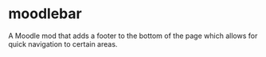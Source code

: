 moodlebar
=========

A Moodle mod that adds a footer to the bottom of the page which allows for quick navigation to certain areas.
